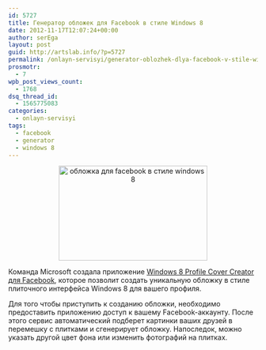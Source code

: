 ```yaml
---
id: 5727
title: Генератор обложек для Facebook в стиле Windows 8
date: 2012-11-17T12:07:24+00:00
author: serEga
layout: post
guid: http://artslab.info/?p=5727
permalink: /onlayn-servisyi/generator-oblozhek-dlya-facebook-v-stile-windows-8/
prosmotr:
  - 7
wpb_post_views_count:
  - 1768
dsq_thread_id:
  - 1565775083
categories:
  - onlayn-servisyi
tags:
  - facebook
  - generator
  - windows 8
---
```

<center>
  <a href="{{site.img_cdn}}/oblozhki_v_stile_windows8.png"><img src="{{site.img_cdn}}/oblozhki_v_stile_windows8-300x192.png" alt="обложка для facebook в стиле windows 8" title="oblozhki_v_stile_windows8" width="300" height="192" class="aligncenter size-medium wp-image-5728" srcset="{{site.img_cdn}}/oblozhki_v_stile_windows8-300x192.png 300w, {{site.img_cdn}}/oblozhki_v_stile_windows8.png 907w" sizes="(max-width: 300px) 100vw, 300px" /></a>
</center>

Команда Microsoft создала приложение [Windows 8 Profile Cover Creator для Facebook](https://apps.facebook.com/mscoverphoto/), которое позволит создать уникальную обложку в стиле плиточного интерфейса Windows 8 для вашего профиля.

Для того чтобы приступить к созданию обложки, необходимо предоставить приложению доступ к вашему Facebook-аккаунту. После этого сервис автоматический подберет картинки ваших друзей в перемешку с плитками и сгенерирует обложку. Напоследок, можно указать другой цвет фона или изменить фотографий на плитках.